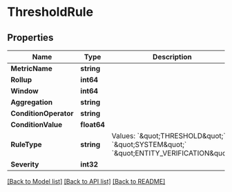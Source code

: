 # ThresholdRule

## Properties

Name | Type | Description | Notes
------------ | ------------- | ------------- | -------------
**MetricName** | **string** |  | 
**Rollup** | **int64** |  | [optional] 
**Window** | **int64** |  | [optional] 
**Aggregation** | **string** |  | [optional] 
**ConditionOperator** | **string** |  | 
**ConditionValue** | **float64** |  | [optional] 
**RuleType** | **string** | Values: &#x60;\&quot;THRESHOLD\&quot;&#x60;  &#x60;\&quot;SYSTEM\&quot;&#x60;  &#x60;\&quot;ENTITY_VERIFICATION\&quot;&#x60; | 
**Severity** | **int32** |  | [optional] 

[[Back to Model list]](../README.md#documentation-for-models) [[Back to API list]](../README.md#documentation-for-api-endpoints) [[Back to README]](../README.md)



